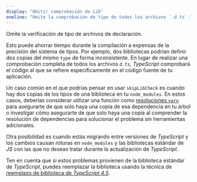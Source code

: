 ```yaml
---
display: "Omitir comprobación de Lib"
oneline: "Omite la comprobación de tipo de todos los archivos `.d.ts`."
---
```


Omite la verificación de tipo de archivos de declaración.

Esto puede ahorrar tiempo durante la compilación a expensas de la precisión del sistema de tipos. Por ejemplo, dos bibliotecas podrían
definir dos copias del mismo `type` de forma inconsistente. En lugar de realizar una comprobación completa de todos los archivos `d.ts`, *TypeScript*
comprobará el código al que se refiere específicamente en el código fuente de tu aplicación.

Un caso común en el que podrías pensar en usar `skipLibCheck` es cuando hay dos copias de los tipos de una biblioteca en
tu `node_modules`. En estos casos, deberías considerar utilizar una función como [resoluciones `yarn`](https://yarnpkg.com/lang/en/docs/selective-version-resolutions/)
para asegurarte de que solo haya una copia de esa dependencia en tu árbol o investigar cómo asegurarte de que solo haya
una copia al comprender la resolución de dependencias para solucionar el problema sin herramientas adicionales.

Otra posibilidad es cuando estás migrando entre versiones de *TypeScript* y los cambios causan roturas en `node_modules` y las bibliotecas estándar de *JS* con las que no deseas tratar durante la actualización de *TypeScript*. 

Ten en cuenta que si estos problemas provienen de la biblioteca estándar de *TypeScript*, puedes reemplazar la biblioteca usando la técnica de [reemplazo de biblioteca de *TypeScript 4.5*](https://www.typescriptlang.org/docs/handbook/release-notes/typescript-4-5.html#supporting-lib-from-node_modules).
